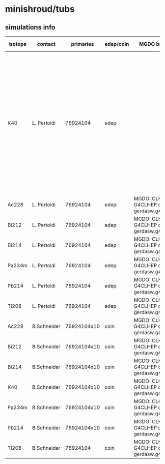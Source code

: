 # minishroud/tubs

## simulations info

| isotope | contact     | primaries | edep/coin | MGDO branch/commit | MaGe branch/commmit | notes   |
| ------- | ----------- | --------- | --------- | ------------------ | --------------------| ------- |
| K40     | L. Pertoldi | 76924104  | edep      |                    |                     | 8 files: [`000`..`006`] carry 1E07 primaries, while `007` only 6924104. The number of primaries is calculated such that if you put together *all* the five parts in the minishroud volume (i.e. tops, bottoms, tubs, glue_rings_bottom and glue_rings_top) you get 1E08 primaries uniformly distributed all over the complete volume |
| Ac228   | L. Pertoldi | 76924104  | edep     | MGDO: CLHEP Version: G4CLHEP container: gerdasw.g4.10.3_v2.1.sqsh | | |
| Bi212   | L. Pertoldi | 76924104  | edep     | MGDO: CLHEP Version: G4CLHEP container: gerdasw.g4.10.3_v2.1.sqsh | | |
| Bi214   | L. Pertoldi | 76924104  | edep     | MGDO: CLHEP Version: G4CLHEP container: gerdasw.g4.10.3_v2.1.sqsh | | |
| Pa234m  | L. Pertoldi | 76924104  | edep     | MGDO: CLHEP Version: G4CLHEP container: gerdasw.g4.10.3_v2.1.sqsh | | |
| Pb214   | L. Pertoldi | 76924104  | edep     | MGDO: CLHEP Version: G4CLHEP container: gerdasw.g4.10.3_v2.1.sqsh | | |
| Tl208   | L. Pertoldi | 76924104  | edep     | MGDO: CLHEP Version: G4CLHEP container: gerdasw.g4.10.3_v2.1.sqsh | | |
| Ac228   | B.Schneider | 76924104x10 | coin     | MGDO: CLHEP Version: G4CLHEP container: gerdasw.g4.10.3_v2.1.sqsh | | |
| Bi212   | B.Schneider | 76924104x10 | coin     | MGDO: CLHEP Version: G4CLHEP container: gerdasw.g4.10.3_v2.1.sqsh | | |
| Bi214   | B.Schneider | 76924104x10 | coin     | MGDO: CLHEP Version: G4CLHEP container: gerdasw.g4.10.3_v2.1.sqsh | | |
| K40     | B.Schneider | 76924104x10 | coin     | MGDO: CLHEP Version: G4CLHEP container: gerdasw.g4.10.3_v2.1.sqsh | | |
| Pa234m  | B.Schneider | 76924104x10 | coin     | MGDO: CLHEP Version: G4CLHEP container: gerdasw.g4.10.3_v2.1.sqsh | | |
| Pb214   | B.Schneider | 76924104x10 | coin     | MGDO: CLHEP Version: G4CLHEP container: gerdasw.g4.10.3_v2.1.sqsh | | |
| Tl208   | B.Schneider | 76924104    | coin     | MGDO: CLHEP Version: G4CLHEP container: gerdasw.g4.10.3_v2.1.sqsh | | |

